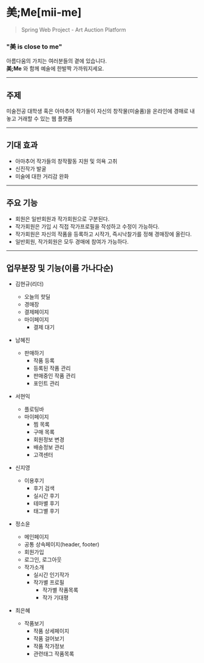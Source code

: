 美;Me[mii-me]
=============
>Spring Web Project - Art Auction Platform
### "美 is close to me"
아름다움의 가치는 여러분들의 곁에 있습니다.<br>
**美;Me** 와 함께 예술에 한발짝 가까워지세요.

---

## 주제
미술전공 대학생 혹은 아마추어 작가들이 자신의 창작물(미술품)을 온라인에 경매로 내놓고 거래할 수 있는 웹 플랫폼

---

## 기대 효과
* 아마추어 작가들의 창작활동 지원 및 의욕 고취
* 신진작가 발굴
* 미술에 대한 거리감 완화

---

## 주요 기능
* 회원은 일반회원과 작가회원으로 구분된다.
* 작가회원은 가입 시 직접 작가프로필을 작성하고 수정이 가능하다.
* 작가회원은 자신의 작품을 등록하고 시작가, 즉시낙찰가를 정해 경매장에 올린다.
* 일반회원, 작가회원은 모두 경매에 참여가 가능하다.

---

## 업무분장 및 기능(이름 가나다순)

- 김현규(리더)
  - 오늘의 핫딜
  - 경매장
  - 결제페이지
  - 마이페이지
    - 결제 대기
    
- 남혜진
  - 판매하기
    - 작품 등록
    - 등록된 작품 관리
    - 판매중인 작품 관리
    - 포인트 관리
    
- 서현익
  - 플로팅바
  - 마이페이지
    - 찜 목록
    - 구매 목록
    - 회원정보 변경
    - 배송정보 관리
    - 고객센터

- 신지영
  - 이용후기
    - 후기 검색
    - 실시간 후기
    - 테마별 후기
    - 태그별 후기
 
- 정소윤
  - 메인페이지
  - 공통 상속페이지(header, footer)
  - 회원가입
  - 로그인, 로그아웃
  - 작가소개
    - 실시간 인기작가
    - 작가별 프로필
      - 작가별 작품목록
      - 작가 기대평

- 최은혜
  - 작품보기
    - 작품 상세페이지
    - 작품 걸어보기
    - 작품 작가정보
    - 관련태그 작품목록
